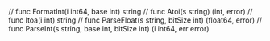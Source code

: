 // func FormatInt(i int64, base int) string
// func Atoi(s string) (int, error)
// func Itoa(i int) string
// func ParseFloat(s string, bitSize int) (float64, error)
// func ParseInt(s string, base int, bitSize int) (i int64, err error)
